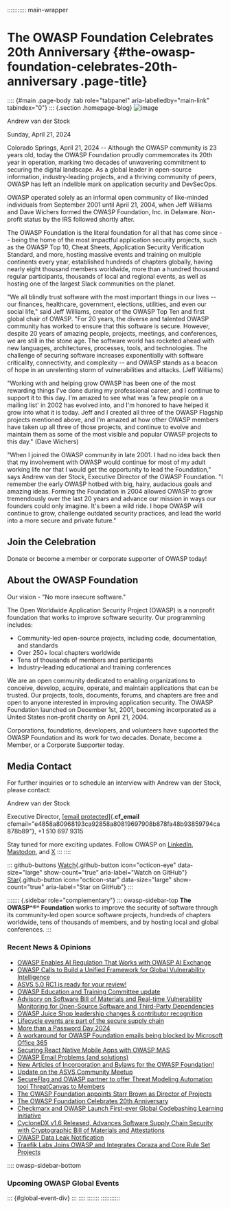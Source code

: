 ::::::::::: main-wrapper
# The OWASP Foundation Celebrates 20th Anniversary {#the-owasp-foundation-celebrates-20th-anniversary .page-title}

:::: {#main .page-body .tab role="tabpanel" aria-labelledby="main-link" tabindex="0"}
::: {.section .homepage-blog}
![image](../../../../assets/images/people/staff_andrew.jpg)

Andrew van der Stock

Sunday, April 21, 2024

Colorado Springs, April 21, 2024 -- Although the OWASP community is 23
years old, today the OWASP Foundation proudly commemorates its 20th year
in operation, marking two decades of unwavering commitment to securing
the digital landscape. As a global leader in open-source information,
industry-leading projects, and a thriving community of peers, OWASP has
left an indelible mark on application security and DevSecOps.

OWASP operated solely as an informal open community of like-minded
individuals from September 2001 until April 21, 2004, when Jeff Williams
and Dave Wichers formed the OWASP Foundation, Inc. in Delaware.
Non-profit status by the IRS followed shortly after.

The OWASP Foundation is the literal foundation for all that has come
since -- being the home of the most impactful application security
projects, such as the OWASP Top 10, Cheat Sheets, Application Security
Verification Standard, and more, hosting massive events and training on
multiple continents every year, established hundreds of chapters
globally, having nearly eight thousand members worldwide, more than a
hundred thousand regular participants, thousands of local and regional
events, as well as hosting one of the largest Slack communities on the
planet.

"We all blindly trust software with the most important things in our
lives -- our finances, healthcare, government, elections, utilities, and
even our social life," said Jeff Williams, creator of the OWASP Top Ten
and first global chair of OWASP. "For 20 years, the diverse and talented
OWASP community has worked to ensure that this software is secure.
However, despite 20 years of amazing people, projects, meetings, and
conferences, we are still in the stone age. The software world has
rocketed ahead with new languages, architectures, processes, tools, and
technologies. The challenge of securing software increases exponentially
with software criticality, connectivity, and complexity -- and OWASP
stands as a beacon of hope in an unrelenting storm of vulnerabilities
and attacks. (Jeff Williams)

"Working with and helping grow OWASP has been one of the most rewarding
things I've done during my professional career, and I continue to
support it to this day. I'm amazed to see what was 'a few people on a
mailing list' in 2002 has evolved into, and I'm honored to have helped
it grow into what it is today. Jeff and I created all three of the OWASP
Flagship projects mentioned above, and I'm amazed at how other OWASP
members have taken up all three of those projects, and continue to
evolve and maintain them as some of the most visible and popular OWASP
projects to this day." (Dave Wichers)

"When I joined the OWASP community in late 2001. I had no idea back then
that my involvement with OWASP would continue for most of my adult
working life nor that I would get the opportunity to lead the
Foundation," says Andrew van der Stock, Executive Director of the OWASP
Foundation. "I remember the early OWASP hotbed with big, hairy,
audacious goals and amazing ideas. Forming the Foundation in 2004
allowed OWASP to grow tremendously over the last 20 years and advance
our mission in ways our founders could only imagine. It's been a wild
ride. I hope OWASP will continue to grow, challenge outdated security
practices, and lead the world into a more secure and private future."

## Join the Celebration

Donate or become a member or corporate supporter of OWASP today!

## About the OWASP Foundation

Our vision - "No more insecure software."

The Open Worldwide Application Security Project (OWASP) is a nonprofit
foundation that works to improve software security. Our programming
includes:

- Community-led open-source projects, including code, documentation, and
  standards
- Over 250+ local chapters worldwide
- Tens of thousands of members and participants
- Industry-leading educational and training conferences

We are an open community dedicated to enabling organizations to
conceive, develop, acquire, operate, and maintain applications that can
be trusted. Our projects, tools, documents, forums, and chapters are
free and open to anyone interested in improving application security.
The OWASP Foundation launched on December 1st, 2001, becoming
incorporated as a United States non-profit charity on April 21, 2004.

Corporations, foundations, developers, and volunteers have supported the
OWASP Foundation and its work for two decades. Donate, become a Member,
or a Corporate Supporter today.

## Media Contact

For further inquiries or to schedule an interview with Andrew van der
Stock, please contact:

Andrew van der Stock

Executive Director,
[\[email protected\]](../../../../cdn-cgi/l/email-protection.html){.__cf_email__
cfemail="e4858a80968193ca92858a80819697908b878fa48b93859794ca878b89"},
+1 510 697 9315

Stay tuned for more exciting updates. Follow OWASP on
[LinkedIn](https://www.linkedin.com/company/owasp/),
[Mastodon](https://infosec.exchange/@owasp), and
[X](https://x.com/owasp)
:::
::::

::: github-buttons
[Watch](https://github.com/owasp/owasp.github.io/subscription){.github-button
icon="octicon-eye" data-size="large" show-count="true"
aria-label="Watch on GitHub"}
[Star](https://github.com/owasp/owasp.github.io){.github-button
icon="octicon-star" data-size="large" show-count="true"
aria-label="Star on GitHub"}
:::

::::::: {.sidebar role="complementary"}
::: owasp-sidebar-top
**The OWASP^®^ Foundation** works to improve the security of software
through its community-led open source software projects, hundreds of
chapters worldwide, tens of thousands of members, and by hosting local
and global conferences.
:::

<div>

### Recent News & Opinions

- [OWASP Enables AI Regulation That Works with OWASP AI
  Exchange](../../../2025/05/06/AI-Exchage-Regulation.html)
- [OWASP Calls to Build a Unified Framework for Global Vulnerability
  Intelligence](../../../2025/04/17/owasp-global-vulnerability-intelligence.html)
- [ASVS 5.0 RC1 is ready for your
  review!](../../../2025/04/09/asvs-rc1-review.html)
- [OWASP Education and Training Committee
  update](../../../2025/03/06/owasp-education-and-training-committee-update.html)
- [Advisory on Software Bill of Materials and Real-time Vulnerability
  Monitoring for Open-Source Software and Third-Party
  Dependencies](../../../2025/02/24/advisory-on-implementation-of-software-bill-of-materials-for-vulnerability-management.html)
- [OWASP Juice Shop leadership changes & contributor
  recognition](../../../2025/01/29/juice-shop-leadership.html)
- [Lifecycle events are part of the secure supply
  chain](../../11/26/lifecycle-events-are-part-of-the-secure-supply-chain.html)
- [More than a Password Day
  2024](../../11/12/more-than-a-password-day-2024.html)
- [A workaround for OWASP Foundation emails being blocked by Microsoft
  Office 365](../../10/30/owaspfoundation-org-emails.html)
- [Securing React Native Mobile Apps with OWASP
  MAS](../../10/02/Securing-React-Native-Mobile-Apps-with-OWASP-MAS.html)
- [OWASP Email Problems (and
  solutions)](../../08/01/owasp-email-problems.html)
- [New Articles of Incorporation and Bylaws for the OWASP
  Foundation!](../../07/09/new-coi-and-bylaws.html)
- [Update on the ASVS Community
  Meetup](../../07/03/asvs-community-meetup.html)
- [SecureFlag and OWASP partner to offer Threat Modeling Automation tool
  ThreatCanvas to
  Members](../../05/30/secureflag-threatcanvas-member-benefit.html)
- [The OWASP Foundation appoints Starr Brown as Director of
  Projects](../22/starr-brown-hired-as-director-projects.html)
- [The OWASP Foundation Celebrates 20th
  Anniversary](owasp-foundation-20th-anniversary.html)
- [Checkmarx and OWASP Launch First-ever Global Codebashing Learning
  Initiative](../18/codebashing-member-benefit.html)
- [CycloneDX v1.6 Released, Advances Software Supply Chain Security with
  Cryptographic Bill of Materials and
  Attestations](../09/CycloneDX-v1.6-Released.html)
- [OWASP Data Leak
  Notification](../../03/29/OWASP-data-breach-notification.html)
- [Traefik Labs Joins OWASP and Integrates Coraza and Core Rule Set
  Projects](../../03/19/traefik_owasp.html)

</div>

:::: owasp-sidebar-bottom
### Upcoming OWASP Global Events

::: {#global-event-div}
:::
::::
:::::::
:::::::::::

